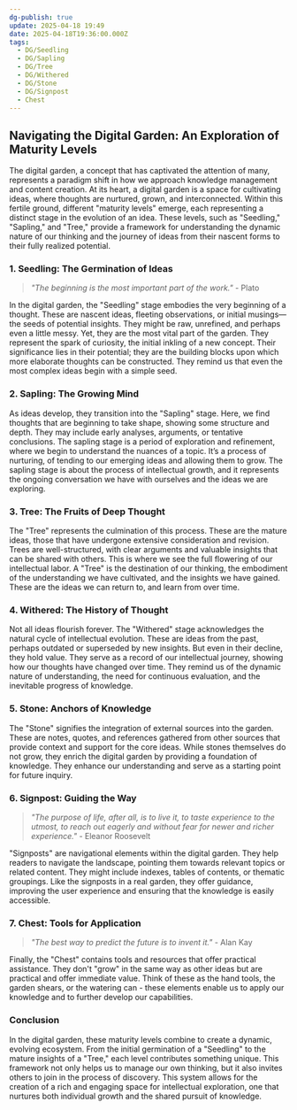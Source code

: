 ```yaml
---
dg-publish: true
update: 2025-04-18 19:49
date: 2025-04-18T19:36:00.000Z
tags:
  - DG/Seedling
  - DG/Sapling
  - DG/Tree
  - DG/Withered
  - DG/Stone
  - DG/Signpost
  - Chest
---
```


## Navigating the Digital Garden: An Exploration of Maturity Levels

The digital garden, a concept that has captivated the attention of many, represents a paradigm shift in how we approach knowledge management and content creation. At its heart, a digital garden is a space for cultivating ideas, where thoughts are nurtured, grown, and interconnected. Within this fertile ground, different "maturity levels" emerge, each representing a distinct stage in the evolution of an idea. These levels, such as "Seedling," "Sapling," and "Tree," provide a framework for understanding the dynamic nature of our thinking and the journey of ideas from their nascent forms to their fully realized potential.

### 1. Seedling: The Germination of Ideas

>_"The beginning is the most important part of the work."_ - Plato

In the digital garden, the "Seedling" stage embodies the very beginning of a thought. These are nascent ideas, fleeting observations, or initial musings—the seeds of potential insights. They might be raw, unrefined, and perhaps even a little messy. Yet, they are the most vital part of the garden. They represent the spark of curiosity, the initial inkling of a new concept. Their significance lies in their potential; they are the building blocks upon which more elaborate thoughts can be constructed. They remind us that even the most complex ideas begin with a simple seed.

### 2. Sapling: The Growing Mind

As ideas develop, they transition into the "Sapling" stage. Here, we find thoughts that are beginning to take shape, showing some structure and depth. They may include early analyses, arguments, or tentative conclusions. The sapling stage is a period of exploration and refinement, where we begin to understand the nuances of a topic. It’s a process of nurturing, of tending to our emerging ideas and allowing them to grow. The sapling stage is about the process of intellectual growth, and it represents the ongoing conversation we have with ourselves and the ideas we are exploring.

### 3. Tree: The Fruits of Deep Thought

The "Tree" represents the culmination of this process. These are the mature ideas, those that have undergone extensive consideration and revision. Trees are well-structured, with clear arguments and valuable insights that can be shared with others. This is where we see the full flowering of our intellectual labor. A "Tree" is the destination of our thinking, the embodiment of the understanding we have cultivated, and the insights we have gained. These are the ideas we can return to, and learn from over time.

### 4. Withered: The History of Thought

Not all ideas flourish forever. The "Withered" stage acknowledges the natural cycle of intellectual evolution. These are ideas from the past, perhaps outdated or superseded by new insights. But even in their decline, they hold value. They serve as a record of our intellectual journey, showing how our thoughts have changed over time. They remind us of the dynamic nature of understanding, the need for continuous evaluation, and the inevitable progress of knowledge.

### 5. Stone: Anchors of Knowledge

The "Stone" signifies the integration of external sources into the garden. These are notes, quotes, and references gathered from other sources that provide context and support for the core ideas. While stones themselves do not grow, they enrich the digital garden by providing a foundation of knowledge. They enhance our understanding and serve as a starting point for future inquiry.


### 6. Signpost: Guiding the Way

>_"The purpose of life, after all, is to live it, to taste experience to the utmost, to reach out eagerly and without fear for newer and richer experience."_ - Eleanor Roosevelt

"Signposts" are navigational elements within the digital garden. They help readers to navigate the landscape, pointing them towards relevant topics or related content. They might include indexes, tables of contents, or thematic groupings. Like the signposts in a real garden, they offer guidance, improving the user experience and ensuring that the knowledge is easily accessible.

### 7. Chest: Tools for Application

>_"The best way to predict the future is to invent it."_ - Alan Kay

Finally, the "Chest" contains tools and resources that offer practical assistance. They don't "grow" in the same way as other ideas but are practical and offer immediate value. Think of these as the hand tools, the garden shears, or the watering can - these elements enable us to apply our knowledge and to further develop our capabilities.

### Conclusion

In the digital garden, these maturity levels combine to create a dynamic, evolving ecosystem. From the initial germination of a "Seedling" to the mature insights of a "Tree," each level contributes something unique. This framework not only helps us to manage our own thinking, but it also invites others to join in the process of discovery. This system allows for the creation of a rich and engaging space for intellectual exploration, one that nurtures both individual growth and the shared pursuit of knowledge.
